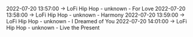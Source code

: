 2022-07-20 13:57:00 -> LoFi Hip Hop - unknown - For Love
2022-07-20 13:58:00 -> LoFi Hip Hop - unknown - Harmony
2022-07-20 13:59:00 -> LoFi Hip Hop - unknown - I Dreamed of You
2022-07-20 14:01:00 -> LoFi Hip Hop - unknown - Live the Present
